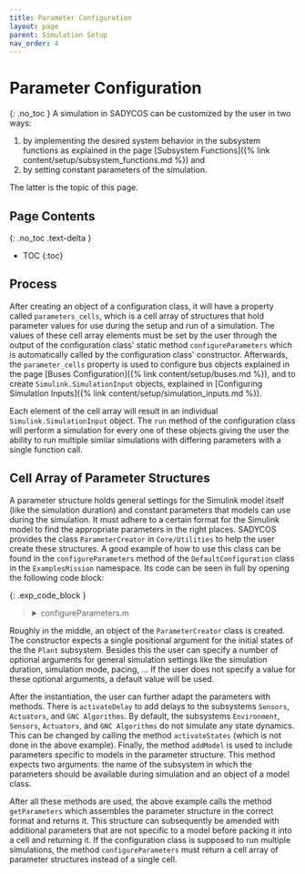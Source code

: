 ```yaml
---
title: Parameter Configuration
layout: page
parent: Simulation Setup
nav_order: 4
---
```


# Parameter Configuration
{: .no_toc }
A simulation in SADYCOS can be customized by the user in two ways:
1. by implementing the desired system behavior in the subsystem functions as explained in the page [Subsystem Functions]({% link content/setup/subsystem_functions.md %}) and
2. by setting constant parameters of the simulation.

The latter is the topic of this page.

## Page Contents
{: .no_toc .text-delta }
- TOC
{:toc}

## Process
After creating an object of a configuration class, it will have a property called `parameters_cells`, which is a cell array of structures that hold parameter values for use during the setup and run of a simulation.
The values of these cell array elements must be set by the user through the output of the configuration class' static method `configureParameters` which is automatically called by the configuration class' constructor.
Afterwards, the `parameter_cells` property is used to configure bus objects explained in the page [Buses Configuration]({% link content/setup/buses.md %}), and to create `Simulink.SimulationInput` objects, explained in [Configuring Simulation Inputs]({% link content/setup/simulation_inputs.md %}).

Each element of the cell array will result in an individual `Simulink.SimulationInput` object.
The `run` method of the configuration class will perform a simulation for every one of these objects giving the user the ability to run multiple similar simulations with differing parameters with a single function call.

## Cell Array of Parameter Structures
A parameter structure holds general settings for the Simulink model itself (like the simulation duration) and constant parameters that models can use during the simulation.
It must adhere to a certain format for the Simulink model to find the appropriate parameters in the right places.
SADYCOS provides the class `ParameterCreator` in `Core/Utilities` to help the user create these structures.
A good example of how to use this class can be found in the `configureParameters` method of the `DefaultConfiguration` class in the `ExamplesMission` namespace.
Its code can be seen in full by opening the following code block:

{: .exp_code_block }
> <details closed markdown="block">
> <summary>configureParameters.m</summary>
> ```matlab
> function parameters_cells = configureParameters()
> 
> %% General Parameters
> 
> % Simulation Duration
> simulation_duration__s = 1000;
> 
> % Simulation Mode
> simulation_mode = "normal";
> 
> % Pacing
> enable_pacing = false;
> pacing_rate = 1;
> 
> % Send Simulation Data
> enable_send_sim_data = false;
> 
> % Stop Criterion
> enable_stop_criterion = false;
> 
> 
> % Subsystem-Specific Parameters
> 
> % States
> % Plant
> gravitational_parameter_Earth = 3.986004e14;
> 
> InitialPlantStates.RigidBody.position_BI_I__m = [6.771e6;0;0];
> InitialPlantStates.RigidBody.velocity_BI_I__m_per_s = [0;sqrt(gravitational_parameter_Earth/6.771e6);0];
> InitialPlantStates.RigidBody.attitude_quaternion_BI = [1;zeros(3,1)];
> InitialPlantStates.RigidBody.angular_velocity_BI_B__rad_per_s = [0;0;0];
> InitialPlantStates.ReactionWheels.angular_velocities__rad_per_s = 100 * ones(3,1);
> 
> % Sample Times
> % Sensors
> sensors_sample_time_parameter__s = [0.1, 0];
> 
> % GNC Algorithms
> gnc_algorithms_sample_time_parameter__s = [0.1, 0];
> 
> % Delays
> % GNC Algorithms
> gnc_delay = 1;
> InitialActuatorCommands.ReactionWheels.torque_commands__N_m = zeros(3,1);
> 
> % Use helper class to prepare Parameters structure
> parameter_creator = ParameterCreator(InitialPlantStates, ...
>                                     sensors_sample_time_parameter__s = sensors_sample_time_parameter__s, ...
>                                     gnc_algorithms_sample_time_parameter__s = gnc_algorithms_sample_time_parameter__s, ...
>                                     simulation_duration__s = simulation_duration__s, ...
>                                     simulation_mode = simulation_mode, ...
>                                     enable_pacing = enable_pacing, ...
>                                     pacing_rate = pacing_rate, ...
>                                     enable_send_sim_data = enable_send_sim_data, ...
>                                     enable_stop_criterion = enable_stop_criterion);
> 
> parameter_creator.activateDelay("GncAlgorithms", gnc_delay, InitialActuatorCommands);
> 
> %% Model-Specific Parameters
> 
> % Environment Models
> 
> % Common
> mjd0 = mjuliandate('17-July-2024 12:00:00','dd-mmm-yyyy HH:MM:SS');
> 
> % Time
> parameter_creator.addModel("Environment", ModifiedJulianDate(mjd0))
> 
> % Atmosphere
> parameter_creator.addModel("Environment", Nrlmsise00(mjd0, simulation_duration__s, true(24,1), 1e-2));
> 
> % Gravitational Field
> gravitationalField_max_Degree = 3;
> parameter_creator.addModel("Environment", SphericalHarmonicsGeopotential(gravitationalField_max_Degree));
> 
> % Magnetic Field
> magnetic_field_max_degree = 2;
> parameter_creator.addModel("Environment", Igrf(mjd0, simulation_duration__s, magnetic_field_max_degree));
> 
> % Plant Models
> 
> % Mechanics
> mass__kg = 2;
> inertia_B_B__kg_m2 = 1*diag([1,1,1]);
> parameter_creator.addModel("Plant", RigidBodyMechanics(mass__kg, inertia_B_B__kg_m2));
> 
> % Aerodynamics
> % Get absolute path of this file's folder
> [this_folder,~,~] = fileparts(mfilename("fullpath"));
> % Get absolute paths of all obj files
> obj_files = string(fullfile(this_folder, 'obj_files', 'body.obj'));
> rotation_hinge_points_CAD = zeros(3,1);
> 
> rotation_directions_CAD = [1; 0; 0];
> 
> surface_temperatures__K = num2cell(300);
> 
> surface_energy_accommodation_coefficients = num2cell(0.9);
> 
> DCM_B_from_CAD = [0, -1, 0;...
>                     -1, 0, 0; ...
>                     0, 0, -1];
> 
> center_of_mass_CAD = [0; 2; 0];
> 
> parameter_creator.addModel("Plant", SimplifiedVleoAerodynamics(obj_files, ...
>                                                     rotation_hinge_points_CAD, ...
>                                                     rotation_directions_CAD, ...
>                                                     surface_temperatures__K, ...
>                                                     surface_energy_accommodation_coefficients, ...
>                                                     DCM_B_from_CAD, ...
>                                                     center_of_mass_CAD, ...
>                                                     false, ...
>                                                     1));
> 
> % Gravity
> parameter_creator.addModel("Plant", PointMassGravity(mass__kg));
> 
> % Reaction Wheels
> reaction_wheels_spin_directions_B = eye(3);
> reaction_wheels_inertias__kg_m2 = 1E-4 * ones(3,1);
> reaction_wheels_friction_coefficients__N_m_s_per_rad = zeros(3,1);
> reaction_wheels_maximum_frequencies__rad_per_s = 500 * ones(3,1);
> 
> parameter_creator.addModel("Plant", RateLimitedReactionWheels(reaction_wheels_inertias__kg_m2, ...
>                                                                 reaction_wheels_spin_directions_B, ...
>                                                                 reaction_wheels_friction_coefficients__N_m_s_per_rad, ...
>                                                                 reaction_wheels_maximum_frequencies__rad_per_s));
> 
> % Actuator Models
> % Magnetic Torquers
> magnetic_torquers_directions = eye(3);
> magnetic_torquers_max_dipole_moments__A_m2 = 5 * ones(3,1);
> 
> parameter_creator.addModel("Actuators", GenericMagneticTorquers(magnetic_torquers_directions, ...
>                                                                     magnetic_torquers_max_dipole_moments__A_m2));
> 
> % GNC Algorithms Models
> qfr_proportional_gain = 1E-3;
> qfr_derivative_gain = 1E-1;
> 
> parameter_creator.addModel("GncAlgorithms", QuaternionFeedbackControl(qfr_proportional_gain, qfr_derivative_gain));
> 
> %% Get Parameters Structure
> Parameters = parameter_creator.getParameters();
> 
> %% Add Non-Model Parameters
> Parameters.GncAlgorithms.reaction_wheels_spin_directions_B = reaction_wheels_spin_directions_B;
> Parameters.GncAlgorithms.magnetic_torquers_directions_B = magnetic_torquers_directions;
> Parameters.GncAlgorithms.reaction_wheels_desaturation_gain__1_per_s = 1E-2;
> Parameters.GncAlgorithms.reaction_wheels_inertias__kg_m2 = reaction_wheels_inertias__kg_m2;
> 
> %% Write Structure to Cell for Output
> parameters_cells = {Parameters};
> end
> ```
> </details>

Roughly in the middle, an object of the `ParameterCreator` class is created.
The constructor expects a single positional argument for the initial states of the the `Plant` subsystem.
Besides this the user can specify a number of optional arguments for general simulation settings like the simulation duration, simulation mode, pacing, ...
If the user does not specify a value for these optional arguments, a default value will be used.

After the instantiation, the user can further adapt the parameters with methods.
There is `activateDelay` to add delays to the subsystems `Sensors`, `Actuators`, and `GNC Algorithms`.
By default, the subsystems `Environment`, `Sensors`, `Actuators`, and `GNC Algorithms` do not simulate any state dynamics.
This can be changed by calling the method `activateStates` (which is not done in the above example).
Finally, the method `addModel` is used to include parameters specific to models in the parameter structure.
This method expects two arguments: the name of the subsystem in which the parameters should be available during simulation and an object of a model class.

After all these methods are used, the above example calls the method `getParameters` which assembles the parameter structure in the correct format and returns it.
This structure can subsequently be amended with additional parameters that are not specific to a model before packing it into a cell and returning it.
If the configuration class is supposed to run multiple simulations, the method `configureParameters` must return a cell array of parameter structures instead of a single cell. 